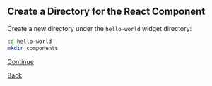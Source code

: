 ##  Create a Directory for the React Component

Create a new directory under the `hello-world` widget directory:

```sh
cd hello-world
mkdir components
```

[Continue](./5_CREATE_COMPONENT.md)

[Back](./3_WIDGET_DIR.md)
